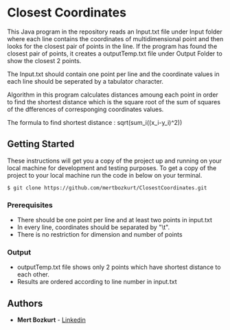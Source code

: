 # Closest Coordinates

This Java program in the repository reads an Input.txt file under Input folder where each line contains the coordinates of 
multidimensional point and then looks for the closest pair of points in the line. If the program has found the closest 
pair of points, it creates a outputTemp.txt  file under Output Folder to show the closest 2 points.

The Input.txt should contain one point per line and the coordinate values in each line should be seperated by a tabulator 
character.

Algorithm in this program calculates distances amoung each point in order to find the shortest distance which is the square root
of the sum of squares of the dfferences of corresponging coordinates values.

The formula to find shortest distance : sqrt(sum_i((x_i-y_i)^2))

## Getting Started

These instructions will get you a copy of the project up and running on your local machine for development and testing purposes. To get a copy of the project to your local machine run the code in below on your terminal.
```
$ git clone https://github.com/mertbozkurt/ClosestCoordinates.git
```

### Prerequisites


* There should be  one point per line  and  at least two points in input.txt
* In every line, coordinates should be separated by "\t". 
* There is no restriction for dimension and number of points


### Output

* outputTemp.txt file shows only 2 points which have shortest distance to each other.
* Results are ordered according to line number in input.txt

## Authors

* **Mert Bozkurt**  - [Linkedin](https://www.linkedin.com/in/mert-bozkurt-2b3a4114/)

